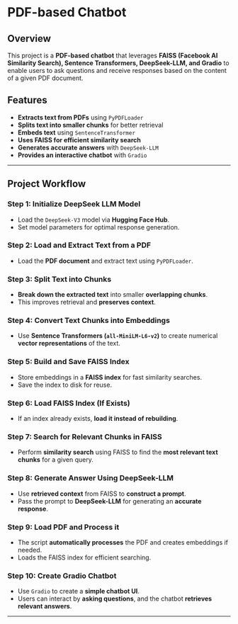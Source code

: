 # PDF-based Chatbot

## Overview
This project is a **PDF-based chatbot** that leverages **FAISS (Facebook AI Similarity Search), Sentence Transformers, DeepSeek-LLM, and Gradio** to enable users to ask questions and receive responses based on the content of a given PDF document.

## Features
- **Extracts text from PDFs** using `PyPDFLoader`
- **Splits text into smaller chunks** for better retrieval
- **Embeds text** using `SentenceTransformer`
- **Uses FAISS for efficient similarity search**
- **Generates accurate answers** with `DeepSeek-LLM`
- **Provides an interactive chatbot** with `Gradio`

---

## **Project Workflow**

### **Step 1: Initialize DeepSeek LLM Model**
- Load the `DeepSeek-V3` model via **Hugging Face Hub**.
- Set model parameters for optimal response generation.

### **Step 2: Load and Extract Text from a PDF**
- Load the **PDF document** and extract text using `PyPDFLoader`.

### **Step 3: Split Text into Chunks**
- **Break down the extracted text** into smaller **overlapping chunks**.
- This improves retrieval and **preserves context**.

### **Step 4: Convert Text Chunks into Embeddings**
- Use **Sentence Transformers (`all-MiniLM-L6-v2`)** to create numerical **vector representations** of the text.

### **Step 5: Build and Save FAISS Index**
- Store embeddings in a **FAISS index** for fast similarity searches.
- Save the index to disk for reuse.

### **Step 6: Load FAISS Index (If Exists)**
- If an index already exists, **load it instead of rebuilding**.

### **Step 7: Search for Relevant Chunks in FAISS**
- Perform **similarity search** using FAISS to find the **most relevant text chunks** for a given query.

### **Step 8: Generate Answer Using DeepSeek-LLM**
- Use **retrieved context** from FAISS to **construct a prompt**.
- Pass the prompt to **DeepSeek-LLM** for generating an **accurate response**.

### **Step 9: Load PDF and Process it**
- The script **automatically processes** the PDF and creates embeddings if needed.
- Loads the FAISS index for efficient searching.

### **Step 10: Create Gradio Chatbot**
- Use `Gradio` to create a **simple chatbot UI**.
- Users can interact by **asking questions**, and the chatbot **retrieves relevant answers**.

---
